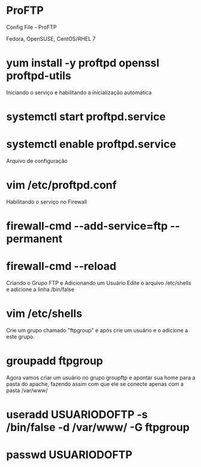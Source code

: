 # ProFTP
Config File - ProFTP

Fedora, OpenSUSE, CentOS/RHEL 7
# yum install -y proftpd openssl proftpd-utils

Iniciando o serviço e habilitando a inicialização automática

# systemctl start proftpd.service
# systemctl enable proftpd.service

Arquivo de configuração
# vim /etc/proftpd.conf


Habilitando o serviço no Firewall

# firewall-cmd --add-service=ftp --permanent
# firewall-cmd --reload

Criando o Grupo FTP e Adicionando um Usuário
 Edite o arquivo /etc/shells e adicione a linha /bin/false

# vim /etc/shells

Crie um grupo chamado "ftpgroup" e após crie um usuário e o adicione a este grupo.

# groupadd ftpgroup

Agora vamos criar um usuário no grupo groupftp e apontar sua home para a pasta do apache, fazendo assim com que ele se conecte apenas com a pasta /var/www/


# useradd USUARIODOFTP -s /bin/false -d /var/www/ -G ftpgroup
# passwd USUARIODOFTP
